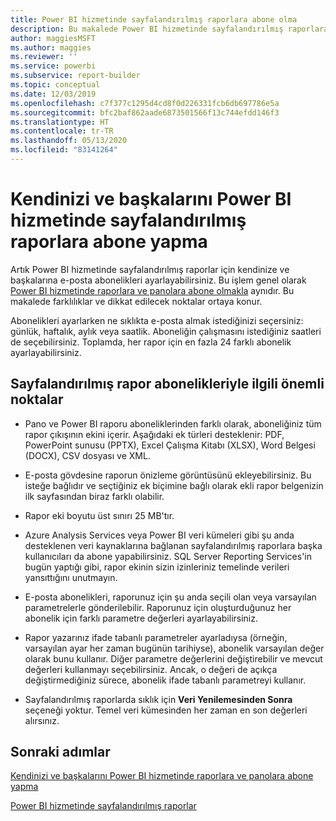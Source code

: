```yaml
---
title: Power BI hizmetinde sayfalandırılmış raporlara abone olma
description: Bu makalede Power BI hizmetinde sayfalandırılmış raporlara abone olma hakkında aklınızda tutmanız gereken noktaları öğreneceksiniz.
author: maggiesMSFT
ms.author: maggies
ms.reviewer: ''
ms.service: powerbi
ms.subservice: report-builder
ms.topic: conceptual
ms.date: 12/03/2019
ms.openlocfilehash: c7f377c1295d4cd8f0d226331fcb6db697786e5a
ms.sourcegitcommit: bfc2baf862aade6873501566f13c744efdd146f3
ms.translationtype: HT
ms.contentlocale: tr-TR
ms.lasthandoff: 05/13/2020
ms.locfileid: "83141264"
---
```

# <a name="subscribe-yourself-and-others-to-paginated-reports-in-the-power-bi-service"></a>Kendinizi ve başkalarını Power BI hizmetinde sayfalandırılmış raporlara abone yapma 

Artık Power BI hizmetinde sayfalandırılmış raporlar için kendinize ve başkalarına e-posta abonelikleri ayarlayabilirsiniz. Bu işlem genel olarak [Power BI hizmetinde raporlara ve panolara abone olmakla](end-user-subscribe.md) aynıdır. Bu makalede farklılıklar ve dikkat edilecek noktalar ortaya konur. 

Abonelikleri ayarlarken ne sıklıkta e-posta almak istediğinizi seçersiniz: günlük, haftalık, aylık veya saatlik. Aboneliğin çalışmasını istediğiniz saatleri de seçebilirsiniz. Toplamda, her rapor için en fazla 24 farklı abonelik ayarlayabilirsiniz. 

## <a name="considerations-for-paginated-report-subscriptions"></a>Sayfalandırılmış rapor abonelikleriyle ilgili önemli noktalar 

- Pano ve Power BI raporu aboneliklerinden farklı olarak, aboneliğiniz tüm rapor çıkışının ekini içerir.  Aşağıdaki ek türleri desteklenir: PDF, PowerPoint sunusu (PPTX), Excel Çalışma Kitabı (XLSX), Word Belgesi (DOCX), CSV dosyası ve XML.

- E-posta gövdesine raporun önizleme görüntüsünü ekleyebilirsiniz.  Bu isteğe bağlıdır ve seçtiğiniz ek biçimine bağlı olarak ekli rapor belgenizin ilk sayfasından biraz farklı olabilir. 

- Rapor eki boyutu üst sınırı 25 MB'tır. 

- Azure Analysis Services veya Power BI veri kümeleri gibi şu anda desteklenen veri kaynaklarına bağlanan sayfalandırılmış raporlara başka kullanıcıları da abone yapabilirsiniz. SQL Server Reporting Services'in bugün yaptığı gibi, rapor ekinin sizin izinleriniz temelinde verileri yansıttığını unutmayın. 

- E-posta abonelikleri, raporunuz için şu anda seçili olan veya varsayılan parametrelerle gönderilebilir.  Raporunuz için oluşturduğunuz her abonelik için farklı parametre değerleri ayarlayabilirsiniz. 

- Rapor yazarınız ifade tabanlı parametreler ayarladıysa (örneğin, varsayılan ayar her zaman bugünün tarihiyse), abonelik varsayılan değer olarak bunu kullanır. Diğer parametre değerlerini değiştirebilir ve mevcut değerleri kullanmayı seçebilirsiniz. Ancak, o değeri de açıkça değiştirmediğiniz sürece, abonelik ifade tabanlı parametreyi kullanır.

- Sayfalandırılmış raporlarda sıklık için **Veri Yenilemesinden Sonra** seçeneği yoktur. Temel veri kümesinden her zaman en son değerleri alırsınız. 

## <a name="next-steps"></a>Sonraki adımlar

[Kendinizi ve başkalarını Power BI hizmetinde raporlara ve panolara abone yapma](../collaborate-share/service-report-subscribe.md)

[Power BI hizmetinde sayfalandırılmış raporlar](end-user-paginated-report.md)
